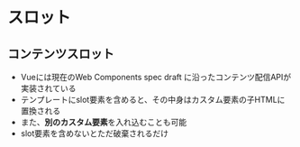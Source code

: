 # スロット

## コンテンツスロット
* Vueには現在のWeb Components spec draft に沿ったコンテンツ配信APIが実装されている
* テンプレートにslot要素を含めると、その中身はカスタム要素の子HTMLに置換される
* また、**別のカスタム要素**を入れ込むことも可能
* slot要素を含めないとただ破棄されるだけ

